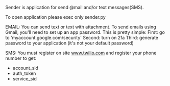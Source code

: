Sender is application for send @mail and/or text messages(SMS).

To open application please exec only sender.py

EMAIL:
You can send text or text with attachment.
To send emails using Gmail, you'll need to set up an app password. This is pretty simple:
First: go to 'myaccount.google.com/security'
Second: turn on 2fa
Third: generate password to your application (it's not your default password) 

SMS:
You must register on site www.twilio.com and register your phone number to get:
* account_sid 
* auth_token 
* service_sid
